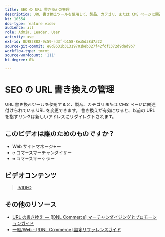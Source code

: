 ```yaml
---
title: SEO の URL 書き換えの管理
description: URL 書き換えツールを使用して、製品、カテゴリ、または CMS ページに関連付けられた URL を変更する方法について説明します。
kt: 10554
doc-type: feature video
audience: all
role: Admin, Leader, User
activity: use
exl-id: 8b982882-9c59-4d3f-b158-8ea5d38d7a22
source-git-commit: e8d2631b31319701beb327f42fdf1372d9dad9b7
workflow-type: tm+mt
source-wordcount: '111'
ht-degree: 0%

---
```


# SEO の URL 書き換えの管理

URL 書き換えツールを使用すると、製品、カテゴリまたは CMS ページに関連付けられている URL を変更できます。 書き換えが有効になると、以前の URL を指すリンクは新しいアドレスにリダイレクトされます。

## このビデオは誰のためのものですか？

- Web サイトマネージャー
- e コマースマーチャンダイザー
- e コマースマーケター

## ビデオコンテンツ

>[!VIDEO](https://video.tv.adobe.com/v/343751?quality=12&learn=on)

## その他のリソース

- [URL の書き換え — [!DNL Commerce] マーチャンダイジングとプロモーションガイド](https://experienceleague.adobe.com/docs/commerce-admin/marketing/seo/url-rewrites/url-rewrite.html)
- [一般/Web - [!DNL Commerce] 設定リファレンスガイド](https://experienceleague.adobe.com/docs/commerce-admin/config/general/web.html)
